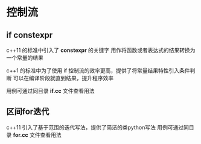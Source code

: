 # 控制流

## if constexpr
c++11 的标准中引入了 **constexpr** 的关键字
用作将函数或者表达式的结果转换为一个常量的结果

c++1 的标准中为了使用 if 控制流的效率更高，提供了将常量结果特性引入条件判断
可以在编译阶段就直到结果，提升程序效率

用例可通过同目录 **if.cc**  文件查看用法


## 区间for迭代
c++11 引入了基于范围的迭代写法，提供了简洁的类python写法
用例可通过同目录 **for.cc**  文件查看用法
